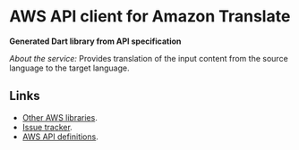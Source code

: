 # AWS API client for Amazon Translate

**Generated Dart library from API specification**

*About the service:*
Provides translation of the input content from the source language to the
target language.

## Links

- [Other AWS libraries](https://github.com/agilord/aws_client/tree/master/generated).
- [Issue tracker](https://github.com/agilord/aws_client/issues).
- [AWS API definitions](https://github.com/aws/aws-sdk-js/tree/master/apis).
